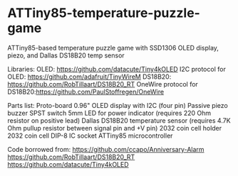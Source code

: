 # ATTiny85-temperature-puzzle-game
ATTiny85-based temperature puzzle game with SSD1306 OLED display, piezo, and Dallas DS18B20 temp sensor

Libraries: 
OLED: https://github.com/datacute/Tiny4kOLED
I2C protocol for OLED: https://github.com/adafruit/TinyWireM
DS18B20: https://github.com/RobTillaart/DS18B20_RT
OneWire protocol for DS18B20:https://github.com/PaulStoffregen/OneWire

Parts list: 
Proto-board
0.96" OLED display with I2C (four pin)
Passive piezo buzzer
SPST switch
5mm LED for power indicator (requires 220 Ohm resistor on positive lead)
Dallas DS18B20 temperature sensor (requires 4.7K Ohm pullup resistor between signal pin and +V pin)
2032 coin cell holder
2032 coin cell 
DIP-8 IC socket
ATTiny85 microcontroller

Code borrowed from:
https://github.com/ccapo/Anniversary-Alarm
https://github.com/RobTillaart/DS18B20_RT
https://github.com/datacute/Tiny4kOLED


